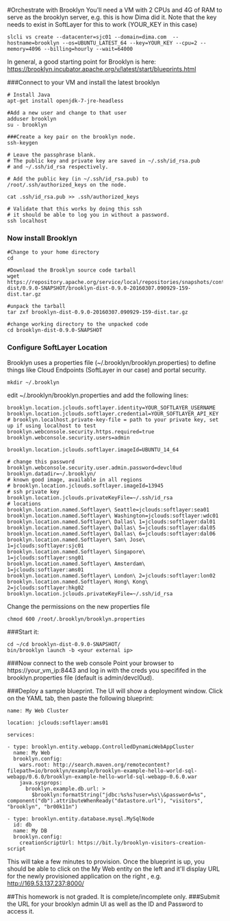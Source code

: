 #Orchestrate with Brooklyn
You'll need a VM with 2 CPUs and 4G of RAM to serve as the brooklyn server, e.g. this is how Dima did it.  Note that the key needs to exist in SoftLayer for this to work (YOUR_KEY in this case)

    slcli vs create --datacenter=sjc01 --domain=dima.com  --hostname=brooklyn --os=UBUNTU_LATEST_64 --key=YOUR_KEY --cpu=2 --memory=4096 --billing=hourly --wait=64000


In general, a good starting point for Brooklyn is here:
https://brooklyn.incubator.apache.org/v/latest/start/blueprints.html

###Connect to your VM and install the latest brooklyn


    # Install Java
    apt-get install openjdk-7-jre-headless

    #Add a new user and change to that user
    adduser brooklyn
    su - brooklyn
    
    ###Create a key pair on the brooklyn node.
    ssh-keygen
    
    # Leave the passphrase blank.
    # The public key and private key are saved in ~/.ssh/id_rsa.pub 
    # and ~/.ssh/id_rsa respectively.

    # Add the public key (in ~/.ssh/id_rsa.pub) to /root/.ssh/authorized_keys on the node.
    
    cat .ssh/id_rsa.pub >> .ssh/authorized_keys

    # Validate that this works by doing this ssh
    # it should be able to log you in without a password.
    ssh localhost

    
    
### Now install Brooklyn

    #Change to your home directory
    cd

    #Download the Brooklyn source code tarball
    wget https://repository.apache.org/service/local/repositories/snapshots/content/org/apache/brooklyn/brooklyn-dist/0.9.0-SNAPSHOT/brooklyn-dist-0.9.0-20160307.090929-159-dist.tar.gz

    #unpack the tarball
    tar zxf brooklyn-dist-0.9.0-20160307.090929-159-dist.tar.gz

    #change working directory to the unpacked code
    cd brooklyn-dist-0.9.0-SNAPSHOT

    
### Configure SoftLayer Location
Brooklyn uses a properties file (~/.brooklyn/brooklyn.properties) to define things like Cloud Endpoints (SoftLayer in our case) and portal security.

    mkdir ~/.brooklyn
edit ~/.brooklyn/brooklyn.properties  and add the following lines:

    brooklyn.location.jclouds.softlayer.identity=YOUR_SOFTLAYER_USERNAME
    brooklyn.location.jclouds.softlayer.credential=YOUR_SOFTLAYER_API_KEY
    # brooklyn.localhost.private-key-file = path to your private key, set up if using localhost to test
    brooklyn.webconsole.security.https.required=true
    brooklyn.webconsole.security.users=admin

    brooklyn.location.jclouds.softlayer.imageId=UBUNTU_14_64

    # change this password
    brooklyn.webconsole.security.user.admin.password=devcl0ud
    brooklyn.datadir=~/.brooklyn/
    # known good image, available in all regions
    # brooklyn.location.jclouds.softlayer.imageId=13945
    # ssh private key
    brooklyn.location.jclouds.privateKeyFile=~/.ssh/id_rsa
    # locations
    brooklyn.location.named.Softlayer\ Seattle=jclouds:softlayer:sea01
    brooklyn.location.named.Softlayer\ Washington=jclouds:softlayer:wdc01
    brooklyn.location.named.Softlayer\ Dallas\ 1=jclouds:softlayer:dal01
    brooklyn.location.named.Softlayer\ Dallas\ 5=jclouds:softlayer:dal05
    brooklyn.location.named.Softlayer\ Dallas\ 6=jclouds:softlayer:dal06
    brooklyn.location.named.Softlayer\ San\ Jose\ 1=jclouds:softlayer:sjc01
    brooklyn.location.named.Softlayer\ Singapore\ 1=jclouds:softlayer:sng01
    brooklyn.location.named.Softlayer\ Amsterdam\ 1=jclouds:softlayer:ams01
    brooklyn.location.named.Softlayer\ London\ 2=jclouds:softlayer:lon02
    brooklyn.location.named.Softlayer\ Hong\ Kong\ 2=jclouds:softlayer:hkg02
    brooklyn.location.jclouds.privateKeyFile=~/.ssh/id_rsa



Change the permissions on the new properties file

    chmod 600 /root/.brooklyn/brooklyn.properties


###Start it:

    cd ~/cd brooklyn-dist-0.9.0-SNAPSHOT/
    bin/brooklyn launch -b <your external ip>


###Now connect to the web console
Point your browser to https://your_vm_ip:8443 and log in with the creds you specififed in the brooklyn.properties file (default is admin/devcl0ud).

###Deploy a sample blueprint.
The UI will show a deployment window. Click on the YAML tab, then paste the following blueprint:

    name: My Web Cluster

    location: jclouds:softlayer:ams01

    services:

    - type: brooklyn.entity.webapp.ControlledDynamicWebAppCluster
      name: My Web
      brooklyn.config:
        wars.root: http://search.maven.org/remotecontent?filepath=io/brooklyn/example/brooklyn-example-hello-world-sql-webapp/0.6.0/brooklyn-example-hello-world-sql-webapp-0.6.0.war
        java.sysprops:
          brooklyn.example.db.url: >
            $brooklyn:formatString("jdbc:%s%s?user=%s\\&password=%s", component("db").attributeWhenReady("datastore.url"), "visitors", "brooklyn", "br00k11n")

    - type: brooklyn.entity.database.mysql.MySqlNode
      id: db
      name: My DB
      brooklyn.config:
        creationScriptUrl: https://bit.ly/brooklyn-visitors-creation-script

This will take a few minutes to provision.  Once the blueprint is up, you should be able to click on the My Web entity on the left and it'll display URL for the newly provisioned application on the right , e.g.
http://169.53.137.237:8000/

##This homework is not graded. It is complete/incomplete only.
###Submit the URL for your brooklyn admin UI as well as the ID and Password to access it.
